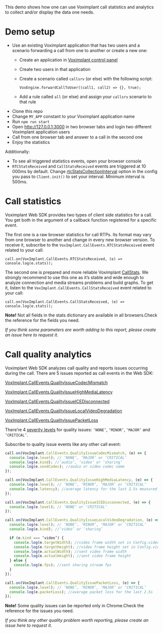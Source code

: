 This demo shows how one can use Voximplant call statistics and analytics to collect and/or display the data one needs.

# Demo setup

- Use an existing Voximplant application that has two users and a scenario forwarding a call from one to another or create a new one:
  - Create an application in [Voximplant control panel](https://manage.voximplant.com/applications)
  - Create two users in that application
  - Create a scenario called ```callsrv``` (or else) with the following script:
  
    ```VoxEngine.forwardCallToUser((call1, call2) => {}, true);```
  - Add a rule called ```all``` (or else) and assign your ```callsrv``` scenario to that rule
- Clone this repo 
- Change ```MY_APP``` constant to your Voximplant application name
- Run ```npm run start```
- Open http://127.0.0.1:3000 in two browser tabs and login two different Voximplant application users
- Call from one browser tab and answer to a call in the second one 
- Enjoy the statistics

Additionally:
- To see all triggered statistics events, open your browser console
- ```RTCStatsReceived``` and ```CallStatsReceived``` events are triggered at 10 000ms by default. Change [rtcStatsCollectionInterval](https://voximplant.com/docs/references/websdk/voximplant/config#rtcstatscollectioninterval) option in the config you pass to ```Client.init()``` to set your interval. Minimum interval is 500ms.

# Call statistics 

Voximplant Web SDK provides two types of client side statistics for a call. You get both in the argument of a callback function registered for a specific event.

The first one is a raw browser statistics for call RTPs. Its format may vary from one browser to another and change in every new browser version. To receive it, subscribe to the ```VoxImplant.CallEvents.RTCStatsReceived``` event related to your call:

```call.on(VoxImplant.CallEvents.RTCStatsReceived, (e) => console.log(e.stats));```

The second one is prepared and more reliable Voximplant [CallStats](https://voximplant.com/docs/references/websdk/voximplant/statistic/callstats). We strongly recommend to use this one as it’s stable and wide enough to analyze connection and media streams problems and build graphs. To get it, listen to the ```VoxImplant.CallEvents.CallStatsReceived``` event related to your call:

```call.on(VoxImplant.CallEvents.CallStatsReceived, (e) => console.log(e.stats));```

**Note!** Not all fields in the stats dictionary are available in all browsers.Check the reference for the fields you need.
 
*If you think some parameters are worth adding to this report, please create an issue here to request it.*

# Call quality analytics

Voximplant Web SDK analyzes call quality and reports issues occurring during the call. There are 5 issues reported as call events in the Web SDK:

[VoxImplant.CallEvents.QualityIssueCodecMismatch](https://voximplant.com/docs/references/websdk/voximplant/callevents#qualityissuecodecmismatch)

[VoxImplant.CallEvents.QualityIssueHighMediaLatency](https://voximplant.com/docs/references/websdk/voximplant/callevents#qualityissuehighmedialatency)

[VoxImplant.CallEvents.QualityIssueICEDisconnected](https://voximplant.com/docs/references/websdk/voximplant/callevents#qualityissueicedisconnected)

[VoxImplant.CallEvents.QualityIssueLocalVideoDegradation](https://voximplant.com/docs/references/websdk/voximplant/callevents#qualityissuelocalvideodegradation)

[VoxImplant.CallEvents.QualityIssuePacketLoss](https://voximplant.com/docs/references/websdk/voximplant/callevents#qualityissuepacketloss)

There’re 4 [severity levels](https://voximplant.com/docs/references/websdk/voximplant/statistic/qualityissuelevel) for quality issues: ```‘NONE’```, ```‘MINOR’```, ```‘MAJOR’``` and ```‘CRITICAL’```.

Subscribe to quality issue events like any other call event:

```javascript
call.on(VoxImplant.CallEvents.QualityIssueCodecMismatch, (e) => {
  console.log(e.level); // ‘NONE’, ‘MAJOR’ or ‘CRITICAL’
  console.log(e.kind); //’audio’, ‘video’ or ‘sharing’
  console.log(e.sendCodec); //audio or video codec name
});

call.on(VoxImplant.CallEvents.QualityIssueHighMediaLatency, (e) => {
  console.log(e.level); // ‘NONE’, ‘MINOR’, ‘MAJOR’ or ‘CRITICAL’
  console.log(e.latency); //average latency for the last 2.5s measured in ms
});

call.on(VoxImplant.CallEvents.QualityIssueICEDisconnected, (e) => {
  console.log(e.level); // ‘NONE’ or ‘CRITICAL’
});

call.on(VoxImplant.CallEvents.QualityIssueLocalVideoDegradation, (e) => {
  console.log(e.level); // ‘NONE’, ‘MINOR’, ‘MAJOR’ or ‘CRITICAL’
  console.log(e.kind); //‘video’ or ‘sharing’

  if (e.kind === ‘video’) {
    console.log(e.targetWidth); //video frame width set in Config.videoConstraints
    console.log(e.targetHeight); //video frame height set in Config.videoConstraints
    console.log(e.actualWidth); //sent video frame width
    console.log(e.actualHeight); //sent video frame height
  } else {
    console.log(e.fps); //sent sharing stream fps
  }
});

call.on(VoxImplant.CallEvents.QualityIssuePacketLoss, (e) => {
  console.log(e.level); // ‘NONE’, ‘MINOR’, ‘MAJOR’ or ‘CRITICAL’
  console.log(e.packetLoss); //average packet loss for the last 2.5s
});
```

**Note!** Some quality issues can be reported only in Chrome.Check the reference for the issues you need.

*If you think any other quality problem worth reporting, please create an issue here to request it.*
